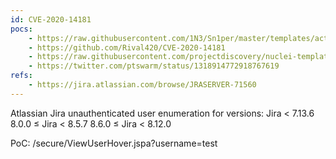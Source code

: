 ```yaml
---
id: CVE-2020-14181
pocs:
    - https://raw.githubusercontent.com/1N3/Sn1per/master/templates/active/CVE-2020-14181_-_User_Enumeration_Via_Insecure_Jira_Endpoint.sh
    - https://github.com/Rival420/CVE-2020-14181
    - https://raw.githubusercontent.com/projectdiscovery/nuclei-templates/master/cves/CVE-2020-14181.yaml
    - https://twitter.com/ptswarm/status/1318914772918767619
refs:
    - https://jira.atlassian.com/browse/JRASERVER-71560
---
```

Atlassian Jira unauthenticated user enumeration for versions:
Jira < 7.13.6
8.0.0 ≤ Jira < 8.5.7
8.6.0 ≤ Jira < 8.12.0

PoC: /secure/ViewUserHover.jspa?username=test